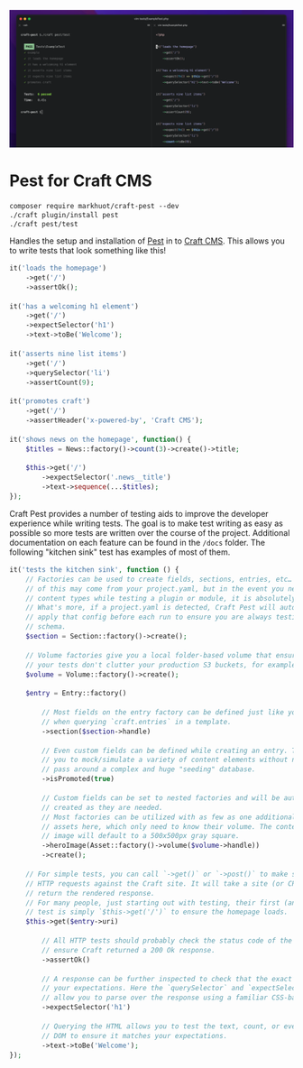 ![craft-pest screen shot](./screenshot.png)

# Pest for Craft CMS

```shell
composer require markhuot/craft-pest --dev
./craft plugin/install pest
./craft pest/test
```

Handles the setup and installation of [Pest](https://pestphp.com) in to [Craft CMS](https://craftcms.com). This allows you to write tests that look something like this!

```php
it('loads the homepage')
    ->get('/')
    ->assertOk();

it('has a welcoming h1 element')
    ->get('/')
    ->expectSelector('h1')
    ->text->toBe('Welcome');
        
it('asserts nine list items')
    ->get('/')
    ->querySelector('li')
    ->assertCount(9);

it('promotes craft')
    ->get('/')
    ->assertHeader('x-powered-by', 'Craft CMS');

it('shows news on the homepage', function() {
    $titles = News::factory()->count(3)->create()->title;

    $this->get('/')
        ->expectSelector('.news__title')
        ->text->sequence(...$titles);
});
```

Craft Pest provides a number of testing aids to improve the developer experience while writing tests. The goal is to make test writing as easy as possible so more tests are written over the course of the project. Additional documentation on each feature can be found in the `/docs` folder. The following "kitchen sink" test has examples of most of them.

```php
it('tests the kitchen sink', function () {
    // Factories can be used to create fields, sections, entries, etc… Realistically, much
    // of this may come from your project.yaml, but in the event you need to scaffold some
    // content types while testing a plugin or module, it is absolutely possible.
    // What's more, if a project.yaml is detected, Craft Pest will automatically check and
    // apply that config before each run to ensure you are always testing against a clean
    // schema.
    $section = Section::factory()->create();     
    
    // Volume factories give you a local folder-based volume that ensures
    // your tests don't clutter your production S3 buckets, for example.
    $volume = Volume::factory()->create();
    
    $entry = Entry::factory()
    
        // Most fields on the entry factory can be defined just like you would'
        // when querying `craft.entries` in a template. 
        ->section($section->handle)
    
        // Even custom fields can be defined while creating an entry. This allows
        // you to mock/simulate a variety of content elements without needing to
        // pass around a complex and huge "seeding" database.
        ->isPromoted(true)
        
        // Custom fields can be set to nested factories and will be automatically
        // created as they are needed.
        // Most factories can be utilized with as few as one additional field, like
        // assets here, which only need to know their volume. The contents of the
        // image will default to a 500x500px gray square.
        ->heroImage(Asset::factory()->volume($volume->handle))
        ->create();

    // For simple tests, you can call `->get()` or `->post()` to make simulated
    // HTTP requests against the Craft site. It will take a site (or CP) URL and
    // return the rendered response.
    // For many people, just starting out with testing, their first (and only)
    // test is simply `$this->get('/')` to ensure the homepage loads.
    $this->get($entry->uri)
    
        // All HTTP tests should probably check the status code of the response and
        // ensure Craft returned a 200 Ok response.
        ->assertOk()
        
        // A response can be further inspected to check that the exact HTML matches
        // your expectations. Here the `querySelector` and `expectSelector` methods
        // allow you to parse over the response using a familiar CSS-based syntax.
        ->expectSelector('h1')
        
        // Querying the HTML allows you to test the text, count, or even HTML of the
        // DOM to ensure it matches your expectations.
        ->text->toBe('Welcome');
});
```
